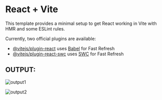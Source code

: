 # React + Vite

This template provides a minimal setup to get React working in Vite with HMR and some ESLint rules.

Currently, two official plugins are available:

- [@vitejs/plugin-react](https://github.com/vitejs/vite-plugin-react/blob/main/packages/plugin-react/README.md) uses [Babel](https://babeljs.io/) for Fast Refresh
- [@vitejs/plugin-react-swc](https://github.com/vitejs/vite-plugin-react-swc) uses [SWC](https://swc.rs/) for Fast Refresh
## OUTPUT:
![output1](https://github.com/Shrruthilaya-Gangadaran/Toggle-Visibility-Feature/assets/93427705/91712fda-2257-4cf3-b888-22b4eeb62a1d)

![output2](https://github.com/Shrruthilaya-Gangadaran/Toggle-Visibility-Feature/assets/93427705/48b21259-41be-4a40-b154-c064fb4bc929)
